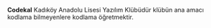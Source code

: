 **Codekal**
Kadıköy Anadolu Lisesi Yazılım Klübüdür klübün ana amacı kodlama bilmeyenlere kodlama öğretmektir.
